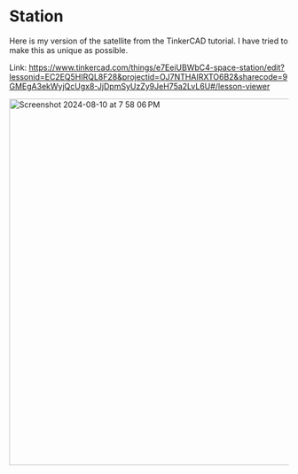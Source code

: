 # Station

Here is my version of the satellite from the TinkerCAD tutorial. I have tried to make this as unique as possible.

Link: https://www.tinkercad.com/things/e7EeiUBWbC4-space-station/edit?lessonid=EC2EQ5HIRQL8F28&projectid=OJ7NTHAIRXTO6B2&sharecode=9GMEgA3ekWyjQcUgx8-JjDpmSyUzZy9JeH75a2LvL6U#/lesson-viewer

<img width="662" alt="Screenshot 2024-08-10 at 7 58 06 PM" src="https://github.com/user-attachments/assets/a5eb75cc-dffa-4bfd-81c0-7df71136dce5">
